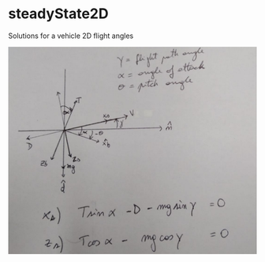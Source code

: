 # steadyState2D

Solutions for a vehicle 2D flight angles 

![](https://github.com/toopazo/steadyState2D/blob/master/steadyState2D_stabilityAxis.jpeg)

